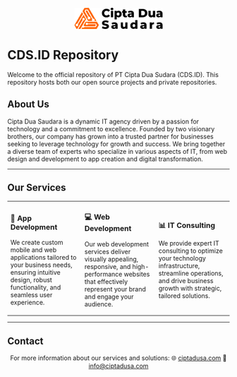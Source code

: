<p align="center">
  <picture>
    <source srcset="./assets/cds-logo-white.png" media="(prefers-color-scheme: dark)">
    <img src="./assets/cds-logo.png" alt="CDS.ID Logo" width="200"/>
  </picture>
</p>

# CDS.ID Repository

Welcome to the official repository of PT Cipta Dua Sudara (CDS.ID). This repository hosts both our open source projects and private repositories.

## About Us

Cipta Dua Saudara is a dynamic IT agency driven by a passion for technology and a commitment to excellence. Founded by two visionary brothers, our company has grown into a trusted partner for businesses seeking to leverage technology for growth and success. We bring together a diverse team of experts who specialize in various aspects of IT, from web design and development to app creation and digital transformation.

---

## Our Services

<table>
  <tr>
    <td width="33%">
      <h3>🚀 App Development</h3>
      <p>We create custom mobile and web applications tailored to your business needs, ensuring intuitive design, robust functionality, and seamless user experience.</p>
    </td>
    <td width="33%">
      <h3>💻 Web Development</h3>
      <p>Our web development services deliver visually appealing, responsive, and high-performance websites that effectively represent your brand and engage your audience.</p>
    </td>
    <td width="33%">
      <h3>📊 IT Consulting</h3>
      <p>We provide expert IT consulting to optimize your technology infrastructure, streamline operations, and drive business growth with strategic, tailored solutions.</p>
    </td>
  </tr>
</table>

---

## Contact

<div align="center">

For more information about our services and solutions:
🌐 [ciptadusa.com](https://ciptadusa.com)
📧 [info@ciptadusa.com](mailto:info@ciptadusa.com)

</div>
